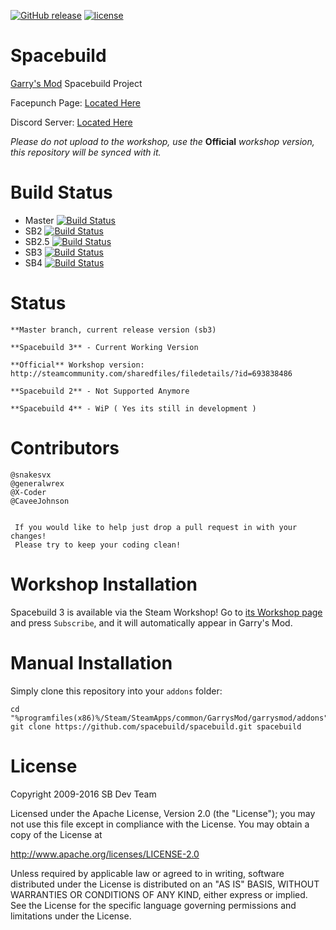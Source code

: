 [![GitHub release](https://img.shields.io/github/release/spacebuild/spacebuild.svg)]()
[![license](https://img.shields.io/github/license/spacebuild/spacebuild.svg)]()

Spacebuild
==========

[Garry's Mod][garrysmod] Spacebuild Project

Facepunch Page: [Located Here][facepunch]

Discord Server: [Located Here][discord]

*Please do not upload to the workshop, use the* **Official** *workshop version, this repository will be synced with it.*

# Build Status
* Master [![Build Status](https://travis-ci.org/spacebuild/spacebuild.svg?branch=master)](https://travis-ci.org/spacebuild/spacebuild)
* SB2 [![Build Status](https://travis-ci.org/spacebuild/spacebuild.svg?branch=sb2)](https://travis-ci.org/spacebuild/spacebuild)
* SB2.5 [![Build Status](https://travis-ci.org/spacebuild/spacebuild.svg?branch=sb2.5)](https://travis-ci.org/spacebuild/spacebuild)
* SB3 [![Build Status](https://travis-ci.org/spacebuild/spacebuild.svg?branch=sb3)](https://travis-ci.org/spacebuild/spacebuild)
* SB4 [![Build Status](https://travis-ci.org/spacebuild/spacebuild.svg?branch=sb4)](https://travis-ci.org/spacebuild/spacebuild)

# Status

    **Master branch, current release version (sb3)

    **Spacebuild 3** - Current Working Version

    **Official** Workshop version: http://steamcommunity.com/sharedfiles/filedetails/?id=693838486

    **Spacebuild 2** - Not Supported Anymore

    **Spacebuild 4** - WiP ( Yes its still in development )


# Contributors
    @snakesvx
    @generalwrex
    @X-Coder
    @CaveeJohnson
   
   
     If you would like to help just drop a pull request in with your changes! 
     Please try to keep your coding clean!

# Workshop Installation

Spacebuild 3 is available via the Steam Workshop! Go to [its Workshop page][workshop] and press `Subscribe`, and it will automatically appear in Garry's Mod.

# Manual Installation

Simply clone this repository into your `addons` folder:

    cd "%programfiles(x86)%/Steam/SteamApps/common/GarrysMod/garrysmod/addons"
    git clone https://github.com/spacebuild/spacebuild.git spacebuild

# License

Copyright 2009-2016 SB Dev Team

Licensed under the Apache License, Version 2.0 (the "License"); you may not use this file except in compliance with the License. You may obtain a copy of the License at

http://www.apache.org/licenses/LICENSE-2.0

Unless required by applicable law or agreed to in writing, software distributed under the License is distributed on an "AS IS" BASIS, WITHOUT WARRANTIES OR CONDITIONS OF ANY KIND, either express or implied. See the License for the specific language governing permissions and limitations under the License.

[garrysmod]: <http://garrysmod.com/>
[workshop]: <http://steamcommunity.com/sharedfiles/filedetails/?id=693838486>
[facepunch]: <https://facepunch.com/showthread.php?t=1519499&p=50363396>
[discord]: <https://discord.gg/3A4dPhD>
